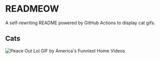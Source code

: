 # READMEOW

A self-rewriting README powered by GitHub Actions to display cat gifs.

## Cats

![Peace Out Lol GIF by America's Funniest Home Videos](https://media4.giphy.com/media/l4KibK3JwaVo0CjDO/200.gif?cid=9acd02dan0y811c5vkn8ogtbabc4quosdfaie4xecwg8yloo&ep=v1_gifs_search&rid=200.gif&ct=g)
